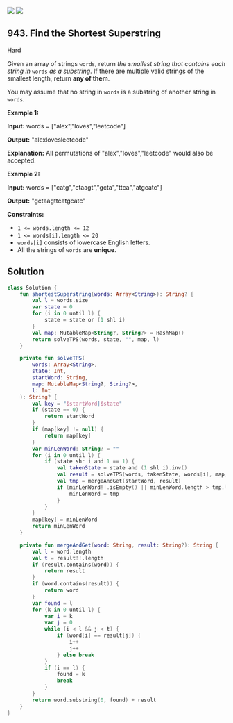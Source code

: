 [![](https://img.shields.io/github/stars/javadev/LeetCode-in-Kotlin?label=Stars&style=flat-square)](https://github.com/javadev/LeetCode-in-Kotlin)
[![](https://img.shields.io/github/forks/javadev/LeetCode-in-Kotlin?label=Fork%20me%20on%20GitHub%20&style=flat-square)](https://github.com/javadev/LeetCode-in-Kotlin/fork)

## 943\. Find the Shortest Superstring

Hard

Given an array of strings `words`, return _the smallest string that contains each string in_ `words` _as a substring_. If there are multiple valid strings of the smallest length, return **any of them**.

You may assume that no string in `words` is a substring of another string in `words`.

**Example 1:**

**Input:** words = ["alex","loves","leetcode"]

**Output:** "alexlovesleetcode"

**Explanation:** All permutations of "alex","loves","leetcode" would also be accepted.

**Example 2:**

**Input:** words = ["catg","ctaagt","gcta","ttca","atgcatc"]

**Output:** "gctaagttcatgcatc"

**Constraints:**

*   `1 <= words.length <= 12`
*   `1 <= words[i].length <= 20`
*   `words[i]` consists of lowercase English letters.
*   All the strings of `words` are **unique**.

## Solution

```kotlin
class Solution {
    fun shortestSuperstring(words: Array<String>): String? {
        val l = words.size
        var state = 0
        for (i in 0 until l) {
            state = state or (1 shl i)
        }
        val map: MutableMap<String?, String?> = HashMap()
        return solveTPS(words, state, "", map, l)
    }

    private fun solveTPS(
        words: Array<String>,
        state: Int,
        startWord: String,
        map: MutableMap<String?, String?>,
        l: Int
    ): String? {
        val key = "$startWord|$state"
        if (state == 0) {
            return startWord
        }
        if (map[key] != null) {
            return map[key]
        }
        var minLenWord: String? = ""
        for (i in 0 until l) {
            if (state shr i and 1 == 1) {
                val takenState = state and (1 shl i).inv()
                val result = solveTPS(words, takenState, words[i], map, l)
                val tmp = mergeAndGet(startWord, result)
                if (minLenWord!!.isEmpty() || minLenWord.length > tmp.length) {
                    minLenWord = tmp
                }
            }
        }
        map[key] = minLenWord
        return minLenWord
    }

    private fun mergeAndGet(word: String, result: String?): String {
        val l = word.length
        val t = result!!.length
        if (result.contains(word)) {
            return result
        }
        if (word.contains(result)) {
            return word
        }
        var found = l
        for (k in 0 until l) {
            var i = k
            var j = 0
            while (i < l && j < t) {
                if (word[i] == result[j]) {
                    i++
                    j++
                } else break
            }
            if (i == l) {
                found = k
                break
            }
        }
        return word.substring(0, found) + result
    }
}
```